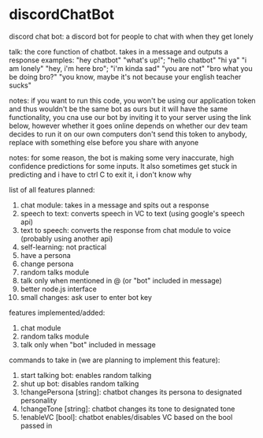 # discordChatBot
discord chat bot: a discord bot for people to chat with when they get lonely

talk: the core function of chatbot. takes in a message and outputs a response
examples: "hey chatbot" "what's up!"; "hello chatbot" "hi ya"
"i am lonely" "hey, i'm here bro"; "i'm kinda sad" "you are not"
"bro what you be doing bro?" "you know, maybe it's not because your english teacher sucks"

notes: if you want to run this code, you won't be using our application token and thus wouldn't be the same bot as ours
but it will have the same functionality, you cna use our bot by inviting it to your server using the link below, however
whether it goes online depends on whether our dev team decides to run it on our own computers
don't send this token to anybody, replace with something else before you share with anyone

notes: for some reason, the bot is making some very inaccurate, high confidence predictions for some inputs.
It also sometimes get stuck in predicting and i have to ctrl C to exit it, i don't know why

list of all features planned:
1. chat module: takes in a message and spits out a response
2. speech to text: converts speech in VC to text (using google's speech api)
3. text to speech: converts the response from chat module to voice (probably using another api)
4. self-learning: not practical
5. have a persona
6. change persona
7. random talks module
8. talk only when mentioned in @ (or "bot" included in message)
9. better node.js interface
10. small changes: ask user to enter bot key

features implemented/added:
1. chat module
2. random talks module
3. talk only when "bot" included in message

commands to take in (we are planning to implement this feature):

1. start talking bot: enables random talking
2. shut up bot: disables random talking
3. !changePersona [string]: chatbot changes its persona to designated personality
4. !changeTone [string]: chatbot changes its tone to designated tone
5. !enableVC [bool]: chatbot enables/disables VC based on the bool passed in